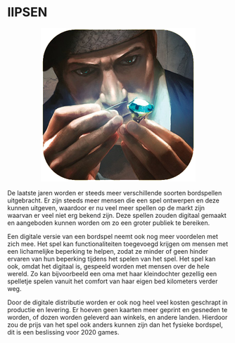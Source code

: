# IIPSEN

<p align="center">
  <img src="https://raw.githubusercontent.com/roy-van-dijk/IIPSEN/master/resources/misc/splendor-icon.png?token=AVKglyRlvcHnZUpsfHAlmiah13-c5sxDks5bINUjwA%3D%3D" width="350"/>
</p>

De laatste jaren worden er steeds meer verschillende soorten bordspellen uitgebracht. Er zijn steeds
meer mensen die een spel ontwerpen en deze kunnen uitgeven, waardoor er nu veel meer spellen op de
markt zijn waarvan er veel niet erg bekend zijn. Deze spellen zouden digitaal gemaakt en aangeboden
kunnen worden om zo een groter publiek te bereiken.

Een digitale versie van een bordspel neemt ook nog meer voordelen met zich mee. Het spel kan
functionaliteiten toegevoegd krijgen om mensen met een lichamelijke beperking te helpen, zodat ze
minder of geen hinder ervaren van hun beperking tijdens het spelen van het spel. Het spel kan ook,
omdat het digitaal is, gespeeld worden met mensen over de hele wereld. Zo kan bijvoorbeeld een oma
met haar kleindochter gezellig een spelletje spelen vanuit het comfort van haar eigen bed kilometers verder weg.

Door de digitale distributie worden er ook nog heel veel kosten geschrapt in productie en levering. Er
hoeven geen kaarten meer geprint en gesneden te worden, of dozen worden geleverd aan winkels, en
andere landen. Hierdoor zou de prijs van het spel ook anders kunnen zijn dan het fysieke bordspel, dit is
een beslissing voor 2020 games.

